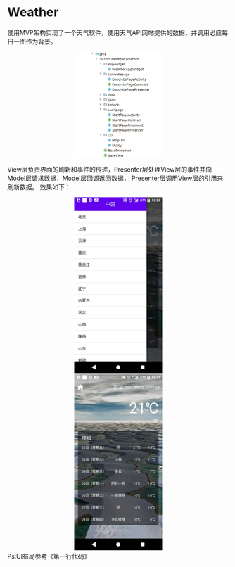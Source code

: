 # Weather
使用MVP架构实现了一个天气软件，使用天气API网站提供的数据，并调用必应每日一图作为背景。
<div align=center><img src="https://github.com/RArchered/Weather/blob/main/README/Weather1.png" width="200"  alt="项目架构"/></div>

View层负责界面的刷新和事件的传递，Presenter层处理View层的事件并向Model层请求数据，Model层回调返回数据，
Presenter层调用View层的引用来刷新数据。
效果如下：
<div align=center><img src="https://github.com/RArchered/Weather/blob/main/README/Weather2.jpg" width="200"  alt="效果1"/></div>

<div align=center><img src="https://github.com/RArchered/Weather/blob/main/README/Weather3.jpg" width="200"  alt="效果2"/></div>
Ps:UI布局参考《第一行代码》

